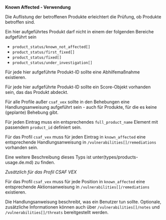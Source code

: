 **Known Affected - Verwendung**

Die Auflistung der betroffenen Produkte erleichtert die Prüfung, ob Produkte betroffen sind.

Ein hier aufgeführtes Produkt darf nicht in einem der folgenden Bereiche aufgeführt sein

* `product_status/known_not_affected[]`
* `product_status/first_fixed[]`
* `product_status/fixed[]`
* `product_status/under_investigation[]`

Für jede hier aufgeführte Produkt-ID sollte eine Abhilfemaßnahme existieren.

Für jede hier aufgeführte Produkt-ID sollte ein Score-Objekt vorhanden sein, das das Produkt abdeckt.

Für alle Profile außer `csaf_vex` sollte in den Behebungen eine Handlungsanweisung aufgeführt sein - auch für Produkte, für die es keine (geplante) Behebung gibt.

Für jeden Eintrag muss ein entsprechendes `full_product_name` Element mit passendem `product_id` definiert sein.

Für das Profil `csaf_vex` muss für jeden Eintrag in `known_affected` eine entsprechende Handlungsanweisung in `/vulnerabilities[]/remediations` vorhanden sein.

Eine weitere Beschreibung dieses Typs ist unter(types/products-usage.de.md) zu finden.

_Zusätzlich für das Profil CSAF VEX_

Für das Profil `csaf_vex` muss für jede Position in `known_affected` eine entsprechende Aktionsanweisung in `/vulnerabilities[]/remediations` existieren.

Die Handlungsanweisung beschreibt, was ein Benutzer tun sollte.
Optionale, zusätzliche Informationen können auch über `/vulnerabilities[]/notes` und `/vulnerabilities[]/threats` bereitgestellt werden.
